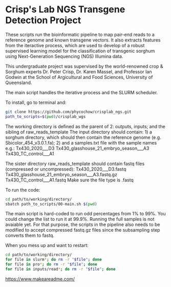 # Crisp's Lab NGS Transgene Detection Project
These scripts run the bioinformatic pipeline to map pair-end reads to a reference genome and known transgene vectors. It also extracts features from the iteractive process, which are used to develop of a robust supervised learning model for the classification of transgenic sorghum using Next-Generation Sequencing (NGS) Illumina data. 

This undergraduate project was supervised by the world-renowned crop & Sorghum experts Dr. Peter Crisp, Dr. Karen Massel, and Professor Ian Godwin at the School of Argicultural and Food Sciences, University of Queensland.

The main script handles the iterative process and the SLURM scheduler.
 
To install, go to terminal and:
```bash
git clone https://github.com/phycochow/crisplab_ngs.git
path_to_scripts=$(pwd)/crisplab_wgs
```

The working directory is defined as the parent of 2: outputs, inputs; and the sibling of raw_reads_template 
  The input directory should contain:
    1) a sorghum directory, which should then contain the reference genome (e.g. Sbicolor_454_v3.0.1.fa);
    2) and a samples.txt file with the sample names e.g.:
         Tx430_2020___D3
         Tx430_glasshouse_21_embryo_season___A3
         Tx430_TC_control___A1
    
The sister directory raw_reads_template should contain fastq files (compressed or uncompressed):
  Tx430_2020___D3.fastq
  Tx430_glasshouse_21_embryo_season___A3.fastq.gz
  Tx430_TC_control___A1.fastq
Make sure the file type is .fastq

To run the code:
```bash
cd path/to/working/directory/
sbatch path_to_scripts/00-main.sh $(pwd)
```
The main script is hard-coded to run odd percentages from 1% to 99%. You could change the list to run it at 99.9%. Running the full samples is not avaiable yet. For that purpose, the scripts in the pipeline also needs to be modified to accept compressed fastq.gz files since the subsampling step converts them to fastq.

When you mess up and want to restart:
```bash
cd path/to/working/directory/
for file in slurm*; do rm -r "$file"; done
for file in pro*; do rm -r "$file"; done
for file in inputs/read*; do rm -r "$file"; done
```

https://www.makeareadme.com/

